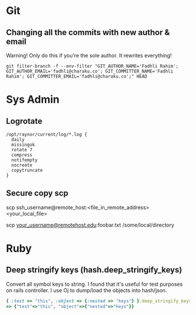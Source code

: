 # Git

## Changing all the commits with new author & email

Warning! Only do this if you're the sole author. It rewrites everything!

```
git filter-branch -f --env-filter "GIT_AUTHOR_NAME='Fadhli Rahim'; GIT_AUTHOR_EMAIL='fadhli@charaku.co'; GIT_COMMITTER_NAME='Fadhli Rahim'; GIT_COMMITTER_EMAIL='fadhli@charaku.co';" HEAD
```


# Sys Admin

## Logrotate

```
/opt/raynor/current/log/*.log {
  daily
  missingok
  rotate 7
  compress
  notifempty
  nocreate
  copytruncate
}
```

## Secure copy scp

scp ssh_username@remote_host:<file_in_remote_address> <your_local_file>

scp your_username@remotehost.edu:foobar.txt /some/local/directory

# Ruby

## Deep stringify keys (hash.deep_stringify_keys)

Convert all symbol keys to string. I found that it's useful for test purposes on rails controller. I use Oj to dump/load the objects into hash/json.

```ruby
{ :test => "this", :object => {:nested => "keys"} }.deep_stringify_keys
=> {"test"=>"this", "object"=>{"nested"=>"keys"}}
```
